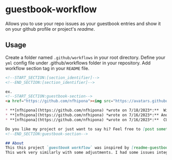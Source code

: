 # guestbook-workflow
Allows you to use your repo issues as your guestbook entries and show it on your github profile or project's *readme*.


## Usage
Create a folder named `.github/workflows` in your root directory.
Define your `yml` config file under .github/workflows folder in your repository.
Add workflow section tag in your `README` file.

```md
<!--START_SECTION:[section_identifier]-->
<!--END_SECTION:[section_identifier]-->

ex.
<!--START_SECTION:guestbook-section-->
<a href="https://github.com/nfhipona"><img src="https://avatars.githubusercontent.com/u/8805997?u=8b6d5144a4b1cf8a953b79fd38abffb7485389ed&v=4" height="30"/></a> <a href="https://github.com/nfhipona"><img src="https://avatars.githubusercontent.com/u/8805997?u=8b6d5144a4b1cf8a953b79fd38abffb7485389ed&v=4" height="30"/></a> <a href="https://github.com/nfhipona"><img src="https://avatars.githubusercontent.com/u/8805997?u=8b6d5144a4b1cf8a953b79fd38abffb7485389ed&v=4" height="30"/></a>

* **[nfhipona](https://github.com/nfhipona) *wrote on 7/18/2023*:**  With body formatting: This guestbook workflow was inspired by readme-guestbook!
* **[nfhipona](https://github.com/nfhipona) *wrote on 7/16/2023*:** Another comment from random pips
* **[nfhipona](https://github.com/nfhipona) *wrote on 7/16/2023*:**  CUSTOM_TITLE: Testing the waters with updated template formatting.

Do you like my project or just want to say hi? Feel free to [post something](https://github.com/nfhipona/guestbook-workflow/issues/new?title=GUEST_BOOK_ENTRY) to ***[my](https://github.com/nfhipona)*** guestbook!
<!--END_SECTION:guestbook-section-->

## About
This this project `guestbook workflow` was inspired by [readme-guestbook](https://github.com/muety/readme-guestbook)!
This work very similarly with some adjustments. I had some issues integrating `readme-guestbook` on my repo and I can't manage to fix so I decided to create my own with this as a basis. Don't forget to checkout [readme-guestbook](https://github.com/muety/readme-guestbook)!